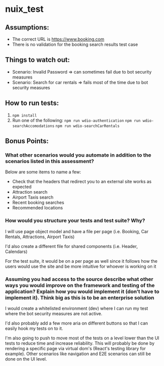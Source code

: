 # nuix_test

## Assumptions:
- The correct URL is https://www.booking.com
- There is no validation for the booking search results test case

## Things to watch out:
- Scenario: Invalid Password => can sometimes fail due to bot security measures
- Scenario: Search for car rentals => fails most of the time due to bot security measures

## How to run tests:
1. ```npm install```
2. Run one of the following:
```npm run wdio-authentication```
```npm run wdio-searchAccomodations```
```npm run wdio-searchCarRentals```

## Bonus Points:

### What other scenarios would you automate in addition to the scenarios listed in this assessment?
Below are some items to name a few:
- Check that the headers that redirect you to an external site works as expected
- Attraction search 
- Airport Taxis search
- Recent booking searches
- Recommended locations

### How would you structure your tests and test suite? Why?
I will use page object model and have a file per page (i.e. Booking, Car Rentals, Attractions, Airport Taxis)

I'd also create a different file for shared components (i.e. Header, Calendars)

For the test suite, it would be on a per page as well since it follows how the users would use the site and be more intuitive for whoever is working on it

### Assuming you had access to the source describe what other ways you would improve on the framework and testing of the application? Explain how you would implement it (don’t have to implement it). Think big as this is to be an enterprise solution
I would create a whitelisted environment (dev) where I can run my test where the bot security measures are not active.

I'd also probably add a few more aria on different buttons so that I can easily hook my tests on to it.

I'm also going to push to move most of the tests on a level lower than the UI tests to reduce time and increase reliability. This will probably be done by rendering a specific page via virtual dom's (React's testing library for example). Other scenarios like navigation and E2E scenarios can still be done on the UI level.
